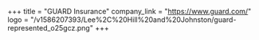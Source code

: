 +++
title = "GUARD Insurance"
company_link = "https://www.guard.com/"
logo = "/v1586207393/Lee%2C%20Hill%20and%20Johnston/guard-represented_o25gcz.png"
+++